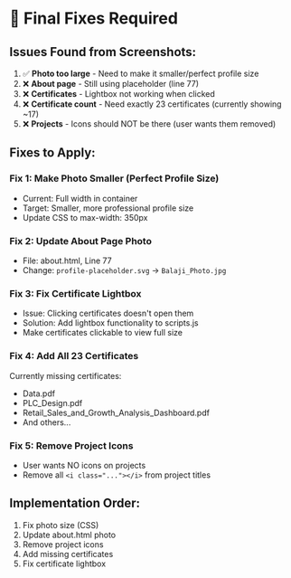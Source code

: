 # 🔧 Final Fixes Required

## Issues Found from Screenshots:

1. ✅ **Photo too large** - Need to make it smaller/perfect profile size
2. ❌ **About page** - Still using placeholder (line 77)
3. ❌ **Certificates** - Lightbox not working when clicked
4. ❌ **Certificate count** - Need exactly 23 certificates (currently showing ~17)
5. ❌ **Projects** - Icons should NOT be there (user wants them removed)

## Fixes to Apply:

### Fix 1: Make Photo Smaller (Perfect Profile Size)
- Current: Full width in container
- Target: Smaller, more professional profile size
- Update CSS to max-width: 350px

### Fix 2: Update About Page Photo
- File: about.html, Line 77
- Change: `profile-placeholder.svg` → `Balaji_Photo.jpg`

### Fix 3: Fix Certificate Lightbox
- Issue: Clicking certificates doesn't open them
- Solution: Add lightbox functionality to scripts.js
- Make certificates clickable to view full size

### Fix 4: Add All 23 Certificates
Currently missing certificates:
- Data.pdf
- PLC_Design.pdf
- Retail_Sales_and_Growth_Analysis_Dashboard.pdf
- And others...

### Fix 5: Remove Project Icons
- User wants NO icons on projects
- Remove all `<i class="..."></i>` from project titles

## Implementation Order:
1. Fix photo size (CSS)
2. Update about.html photo
3. Remove project icons
4. Add missing certificates
5. Fix certificate lightbox
